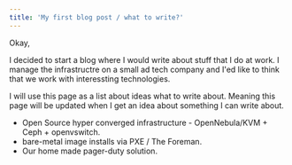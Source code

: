 ```yaml
---
title: 'My first blog post / what to write?'
---
```


Okay,

I decided to start a blog where I would write about stuff that I do at work.
I manage the infrastructre on a small ad tech company and I'ed like to think that we work with interessting technologies.

I will use this page as a list about ideas what to write about.
Meaning this page will be updated when I get an idea about something I can write about.

* Open Source hyper converged infrastructure - OpenNebula/KVM + Ceph + openvswitch.
* bare-metal image installs via PXE / The Foreman.
* Our home made pager-duty solution.